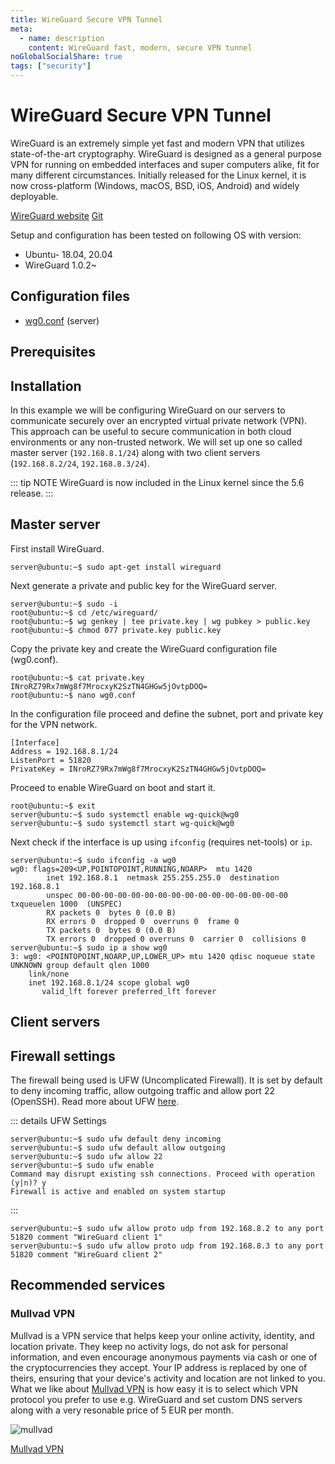 ```yaml
---
title: WireGuard Secure VPN Tunnel
meta:
  - name: description
    content: WireGuard fast, modern, secure VPN tunnel
noGlobalSocialShare: true
tags: ["security"]
---
```


# WireGuard Secure VPN Tunnel

<TagLinks />

WireGuard is an extremely simple yet fast and modern VPN that utilizes state-of-the-art cryptography. WireGuard is designed as a general purpose VPN for running on embedded interfaces and super computers alike, fit for many different circumstances. Initially released for the Linux kernel, it is now cross-platform (Windows, macOS, BSD, iOS, Android) and widely deployable.

[WireGuard website](https://www.wireguard.com/) [Git](https://www.wireguard.com/repositories/)

Setup and configuration has been tested on following OS with version:

* Ubuntu- 18.04, 20.04
* WireGuard 1.0.2~

## Configuration files

* [wg0.conf](https://github.com/libellux/Libellux-Up-and-Running/blob/master/docs/wireguard/config/wg0.conf_server) (server)

## Prerequisites

## Installation

In this example we will be configuring WireGuard on our servers to communicate securely over an encrypted virtual private network (VPN). This approach can be useful to secure communication in both cloud environments or any non-trusted network. We will set up one so called master server (`192.168.8.1/24`) along with two client servers (`192.168.8.2/24`, `192.168.8.3/24`).

::: tip NOTE
WireGuard is now included in the Linux kernel since the 5.6 release.
:::

## Master server

First install WireGuard.

```
server@ubuntu:~$ sudo apt-get install wireguard
```

Next generate a private and public key for the WireGuard server.

```{3}
server@ubuntu:~$ sudo -i
root@ubuntu:~$ cd /etc/wireguard/
root@ubuntu:~$ wg genkey | tee private.key | wg pubkey > public.key
root@ubuntu:~$ chmod 077 private.key public.key
```

Copy the private key and create the WireGuard configuration file (wg0.conf).

```{2}
root@ubuntu:~$ cat private.key
INroRZ79Rx7mWg8f7MrocxyK2SzTN4GHGw5jOvtpDOQ=
root@ubuntu:~$ nano wg0.conf
```

In the configuration file proceed and define the subnet, port and private key for the VPN network.

```bash{2,3,4}
[Interface]
Address = 192.168.8.1/24
ListenPort = 51820
PrivateKey = INroRZ79Rx7mWg8f7MrocxyK2SzTN4GHGw5jOvtpDOQ=
```

Proceed to enable WireGuard on boot and start it.

```
root@ubuntu:~$ exit
server@ubuntu:~$ sudo systemctl enable wg-quick@wg0
server@ubuntu:~$ sudo systemctl start wg-quick@wg0
```

Next check if the interface is up using `ifconfig` (requires net-tools) or `ip`.

```{1,2,9,10}
server@ubuntu:~$ sudo ifconfig -a wg0
wg0: flags=209<UP,POINTOPOINT,RUNNING,NOARP>  mtu 1420
        inet 192.168.8.1  netmask 255.255.255.0  destination 192.168.8.1
        unspec 00-00-00-00-00-00-00-00-00-00-00-00-00-00-00-00  txqueuelen 1000  (UNSPEC)
        RX packets 0  bytes 0 (0.0 B)
        RX errors 0  dropped 0  overruns 0  frame 0
        TX packets 0  bytes 0 (0.0 B)
        TX errors 0  dropped 0 overruns 0  carrier 0  collisions 0
server@ubuntu:~$ sudo ip a show wg0
3: wg0: <POINTOPOINT,NOARP,UP,LOWER_UP> mtu 1420 qdisc noqueue state UNKNOWN group default qlen 1000
    link/none
    inet 192.168.8.1/24 scope global wg0
       valid_lft forever preferred_lft forever
```

## Client servers

## Firewall settings

The firewall being used is UFW (Uncomplicated Firewall). It is set by default to deny incoming traffic, allow outgoing traffic and allow port 22 (OpenSSH). Read more about UFW [here](https://help.ubuntu.com/community/UFW).

::: details UFW Settings
```console
server@ubuntu:~$ sudo ufw default deny incoming
server@ubuntu:~$ sudo ufw default allow outgoing
server@ubuntu:~$ sudo ufw allow 22
server@ubuntu:~$ sudo ufw enable
Command may disrupt existing ssh connections. Proceed with operation (y|n)? y
Firewall is active and enabled on system startup
```
:::

```console
server@ubuntu:~$ sudo ufw allow proto udp from 192.168.8.2 to any port 51820 comment "WireGuard client 1"
server@ubuntu:~$ sudo ufw allow proto udp from 192.168.8.3 to any port 51820 comment "WireGuard client 2"
```

## Recommended services <Badge text="non-sponsored" type="default"/>

### Mullvad VPN <Badge text="non-affiliate" type="default"/>

Mullvad is a VPN service that helps keep your online activity, identity, and location private. They keep no activity logs, do not ask for personal information, and even encourage anonymous payments via cash or one of the cryptocurrencies they accept. Your IP address is replaced by one of theirs, ensuring that your device's activity and location are not linked to you. What we like about [Mullvad VPN](https://mullvad.net/en/) is how easy it is to select which VPN protocol you prefer to use e.g. WireGuard and set custom DNS servers along with a very resonable price of 5 EUR per month.

<img class="zoom-custom-imgs" :src="('/img/wireguard/mullvad.png')" alt="mullvad">

[Mullvad VPN](https://mullvad.net/en/)

<social-share />
